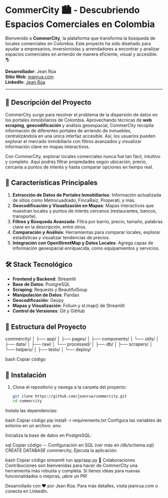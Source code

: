 # CommerCity 🏙️ - Descubriendo Espacios Comerciales en Colombia

Bienvenido a **CommerCity**, la plataforma que transforma la búsqueda de locales comerciales en Colombia. Este proyecto ha sido diseñado para ayudar a empresarios, inversionistas y arrendadores a encontrar y analizar espacios comerciales en arriendo de manera eficiente, visual y accesible. 🌎

**Desarrollador**: Jean Rúa  
**Sitio Web**: [jeanrua.com](https://jeanrua.com)  
**LinkedIn**: [Jean Rúa](https://www.linkedin.com/in/jean-rua/)

---

## 📖 Descripción del Proyecto

CommerCity surge para resolver el problema de la dispersión de datos en los portales inmobiliarios de Colombia. Aprovechando técnicas de **web scraping**, **geocodificación** y análisis geoespacial, CommerCity recopila información de diferentes portales de arriendo de inmuebles, centralizándola en una única interfaz accesible. Así, los usuarios pueden explorar el mercado inmobiliario con filtros avanzados y visualizar información clave en mapas interactivos. 

Con CommerCity, explorar locales comerciales nunca fue tan fácil, intuitivo y completo. Aquí podrás filtrar propiedades según ubicación, precio, cercanía a puntos de interés y hasta comparar opciones en tiempo real.

## 🚀 Características Principales

1. **Extracción de Datos de Portales Inmobiliarios**: Información actualizada de sitios como Metrocuadrado, FincaRaiz, Properati, y más.
2. **Geocodificación y Visualización en Mapas**: Mapas interactivos que muestran locales y puntos de interés cercanos (restaurantes, bancos, transporte).
3. **Filtros y Búsqueda Avanzada**: Filtra por barrio, precio, tamaño, palabras clave en la descripción, entre otros.
4. **Comparación y Análisis**: Herramientas para comparar locales, explorar estadísticas y visualizar tendencias de precios.
5. **Integración con OpenStreetMap y Datos Locales**: Agrega capas de información geoespacial enriquecida, como equipamientos y servicios.

## 🛠️ Stack Tecnológico

- **Frontend y Backend**: Streamlit
- **Base de Datos**: PostgreSQL
- **Scraping**: Requests y BeautifulSoup
- **Manipulación de Datos**: Pandas
- **Geocodificación**: Geopy
- **Mapas y Visualización**: Folium y st.map() de Streamlit
- **Control de Versiones**: Git y GitHub

## 📂 Estructura del Proyecto

commercity/ │ ├── app/ │ ├── pages/ │ ├── components/ │ └── utils/ │ ├── data/ │ ├── raw/ │ └── processed/ │ ├── db/ │ ├── scrapers/ │ └── helpers/ │ ├── tests/ │ └── deploy/

bash
Copiar código

## 🚀 Instalación

1. Clona el repositorio y navega a la carpeta del proyecto:
   ```bash
   git clone https://github.com/jeanrua/commercity.git
   cd commercity
Instala las dependencias:

bash
Copiar código
pip install -r requirements.txt
Configura las variables de entorno en un archivo .env.

Inicializa la base de datos en PostgreSQL:

sql
Copiar código
-- Configuración en SQL (ver más en /db/schema.sql)
CREATE DATABASE commercity;
Ejecuta la aplicación:

bash
Copiar código
streamlit run app/app.py
🤝 Colaboraciones
Contribuciones son bienvenidas para hacer de CommerCity una herramienta más robusta y completa. Si tienes ideas para nuevas funcionalidades o mejoras, ¡abre un PR!

Desarrollado con ❤️ por Jean Rúa. Para más detalles, visita jeanrua.com o conecta en LinkedIn.

